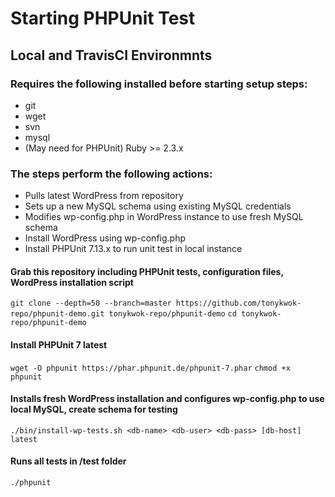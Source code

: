 # Starting PHPUnit Test
## Local and TravisCI Environmnts

### Requires the following installed before starting setup steps:
* git
* wget
* svn
* mysql
* (May need for PHPUnit) Ruby >= 2.3.x

### The steps perform the following actions:
* Pulls latest WordPress from repository
* Sets up a new MySQL schema using existing MySQL credentials
* Modifies wp-config.php in WordPress instance to use fresh MySQL schema
* Install WordPress using wp-config.php
* Install PHPUnit 7.13.x to run unit test in local instance


#### Grab this repository including PHPUnit tests, configuration files, WordPress installation script
`git clone --depth=50 --branch=master https://github.com/tonykwok-repo/phpunit-demo.git tonykwok-repo/phpunit-demo`
`cd tonykwok-repo/phpunit-demo`

#### Install PHPUnit 7 latest
`wget -O phpunit https://phar.phpunit.de/phpunit-7.phar`
`chmod +x phpunit`

#### Installs fresh WordPress installation and configures wp-config.php to use local MySQL, create schema for testing
`./bin/install-wp-tests.sh <db-name> <db-user> <db-pass> [db-host] latest`

#### Runs all tests in /test folder
`./phpunit`
